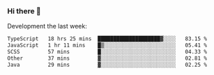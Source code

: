 ### Hi there 👋

Development the last week:
<!--START_SECTION:waka-->

```txt
TypeScript   18 hrs 25 mins  ████████████████████▓░░░░   83.15 %
JavaScript   1 hr 11 mins    █▒░░░░░░░░░░░░░░░░░░░░░░░   05.41 %
SCSS         57 mins         █░░░░░░░░░░░░░░░░░░░░░░░░   04.33 %
Other        37 mins         ▓░░░░░░░░░░░░░░░░░░░░░░░░   02.81 %
Java         29 mins         ▓░░░░░░░░░░░░░░░░░░░░░░░░   02.25 %
```

<!--END_SECTION:waka-->

<!--
**JASONPANGGO/jasonpanggo** is a ✨ _special_ ✨ repository because its `README.md` (this file) appears on your GitHub profile.

Here are some ideas to get you started:

- 🔭 I’m currently working on ...
- 🌱 I’m currently learning ...
- 👯 I’m looking to collaborate on ...
- 🤔 I’m looking for help with ...
- 💬 Ask me about ...
- 📫 How to reach me: ...
- 😄 Pronouns: ...
- ⚡ Fun fact: ...
-->
